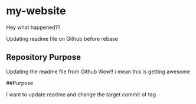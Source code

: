 # my-website

Hey what happened??

Updating readme file on Github before rebase





## Repository Purpose
Updating the readme file from Github
Wow!! i mean this is getting awesome 


##Purpose

I want to update readme and change the target commit of tag
